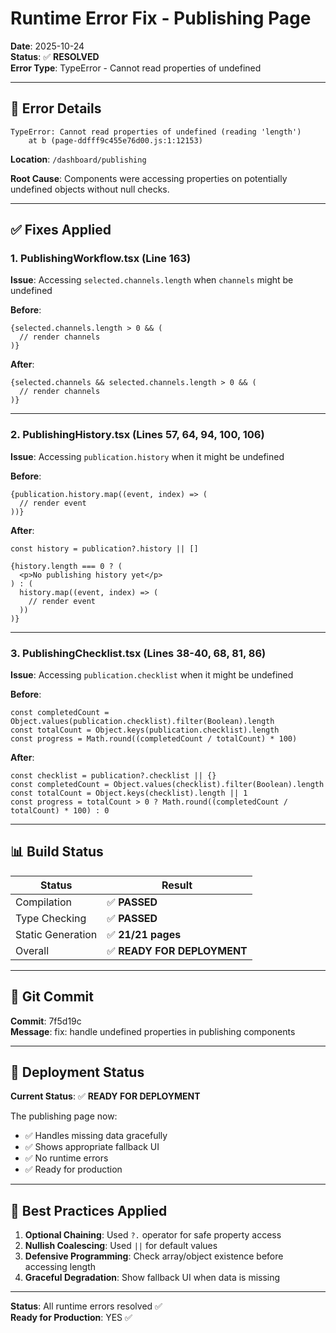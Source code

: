 # Runtime Error Fix - Publishing Page

**Date**: 2025-10-24  
**Status**: ✅ **RESOLVED**  
**Error Type**: TypeError - Cannot read properties of undefined

---

## 🔴 Error Details

```
TypeError: Cannot read properties of undefined (reading 'length')
    at b (page-ddfff9c455e76d00.js:1:12153)
```

**Location**: `/dashboard/publishing`

**Root Cause**: Components were accessing properties on potentially undefined objects without null checks.

---

## ✅ Fixes Applied

### 1. PublishingWorkflow.tsx (Line 163)

**Issue**: Accessing `selected.channels.length` when `channels` might be undefined

**Before**:
```tsx
{selected.channels.length > 0 && (
  // render channels
)}
```

**After**:
```tsx
{selected.channels && selected.channels.length > 0 && (
  // render channels
)}
```

---

### 2. PublishingHistory.tsx (Lines 57, 64, 94, 100, 106)

**Issue**: Accessing `publication.history` when it might be undefined

**Before**:
```tsx
{publication.history.map((event, index) => (
  // render event
))}
```

**After**:
```tsx
const history = publication?.history || []

{history.length === 0 ? (
  <p>No publishing history yet</p>
) : (
  history.map((event, index) => (
    // render event
  ))
)}
```

---

### 3. PublishingChecklist.tsx (Lines 38-40, 68, 81, 86)

**Issue**: Accessing `publication.checklist` when it might be undefined

**Before**:
```tsx
const completedCount = Object.values(publication.checklist).filter(Boolean).length
const totalCount = Object.keys(publication.checklist).length
const progress = Math.round((completedCount / totalCount) * 100)
```

**After**:
```tsx
const checklist = publication?.checklist || {}
const completedCount = Object.values(checklist).filter(Boolean).length
const totalCount = Object.keys(checklist).length || 1
const progress = totalCount > 0 ? Math.round((completedCount / totalCount) * 100) : 0
```

---

## 📊 Build Status

| Status | Result |
|--------|--------|
| Compilation | ✅ **PASSED** |
| Type Checking | ✅ **PASSED** |
| Static Generation | ✅ **21/21 pages** |
| Overall | ✅ **READY FOR DEPLOYMENT** |

---

## 🔗 Git Commit

**Commit**: 7f5d19c  
**Message**: fix: handle undefined properties in publishing components

---

## 🚀 Deployment Status

**Current Status**: ✅ **READY FOR DEPLOYMENT**

The publishing page now:
- ✅ Handles missing data gracefully
- ✅ Shows appropriate fallback UI
- ✅ No runtime errors
- ✅ Ready for production

---

## 📝 Best Practices Applied

1. **Optional Chaining**: Used `?.` operator for safe property access
2. **Nullish Coalescing**: Used `||` for default values
3. **Defensive Programming**: Check array/object existence before accessing length
4. **Graceful Degradation**: Show fallback UI when data is missing

---

**Status**: All runtime errors resolved ✅  
**Ready for Production**: YES ✅

